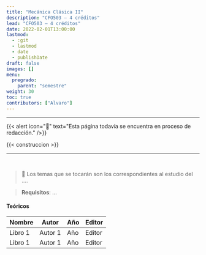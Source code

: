 ```yaml
---
title: "Mecánica Clásica II"
description: "CFO503 — 4 créditos"
lead: "CFO503 — 4 créditos"
date: 2022-02-01T13:00:00
lastmod:
  - :git
  - lastmod
  - date
  - publishDate
draft: false
images: []
menu:
  pregrado:
    parent: "semestre"
weight: 30
toc: true
contributors: ["Alvaro"]
---
```


---

{{< alert icon="🔔" text="Esta página todavía se encuentra en proceso de redacción." />}}

{{< construccion >}}

---

<br>

> 📌 Los temas que se tocarán son los correspondientes al estudio del ....

[](ignored)

> <b>Requisitos</b>: ...

#### Teóricos

|Nombre|Autor|Año|Editor|
|------|-----|---|------|
|Libro 1|Autor 1|Año|Editor|
|Libro 1|Autor 1|Año|Editor|
